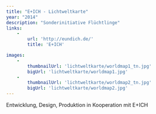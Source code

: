 ```yaml
---
title: "E+ICH - Lichtweltkarte"
year: "2014"
description: "Sonderinitiative Flüchtlinge"
links:
    -
        url: 'http://eundich.de/'
        title: 'E+ICH'

images:
    -
        thumbnailUrl: 'lichtweltkarte/worldmap1_tn.jpg'
        bigUrl: 'lichtweltkarte/worldmap1.jpg'
    -
        thumbnailUrl: 'lichtweltkarte/worldmap2_tn.jpg'
        bigUrl: 'lichtweltkarte/worldmap2.jpg'
---
```


Entwicklung, Design, Produktion in Kooperation mit E+ICH


